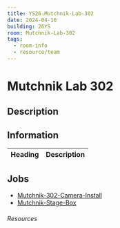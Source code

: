 ```yaml
---
title: YS26-Mutchnik-Lab-302
date: 2024-04-16
building: 26YS
room: Mutchnik-Lab-302
tags:
  - room-info
  - resource/team
---
```


# Mutchnik Lab 302

## Description

## Information

Heading          | Description
---------------- | -----------------

## Jobs

- [Mutchnik-302-Camera-Install](../../04-Archive/Completed/Mutchnik-302-Camera-Install.md)
- [Mutchnik-Stage-Box](../../01-Projects/Mutchnik-Stage-Box.md)



###### Resources

